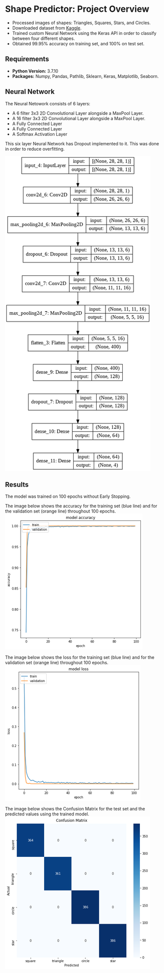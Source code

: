 # Shape Predictor: Project Overview
- Processed images of shapes: Triangles, Squares, Stars, and Circles.
- Downloaded dataset from [Kaggle](https://www.kaggle.com/smeschke/four-shapes).
- Trained custom Neural Network using the Keras API in order to classify between four different shapes.
- Obtained 99.95% accuracy on training set, and 100% on test set.

## Requirements
- **Python Version:** 3.7.10
- **Packages:** Numpy, Pandas, Pathlib, Sklearn, Keras, Matplotlib, Seaborn.

## Neural Network
The Neural Netowork consists of 6 layers:
- A 6 filter 3x3 2D Convolutional Layer alongside a MaxPool Layer.
- A 16 filter 3x3 2D Convolutional Layer alongside a MaxPool Layer.
- A Fully Connected Layer
- A Fully Connected Layer
- A Softmax Activation Layer

This six layer Neural Network has Dropout implemented to it. This was done in order to reduce overfitting.

![alt text](https://github.com/AReyH/shape_predictor/blob/main/NN_Architecture.png 'Neural Network')

## Results
The model was trained on 100 epochs without Early Stopping.

The image below shows the accuracy for the training set (blue line) and for the validation set (orange line) throughout 100 epochs.
![alt text](https://github.com/AReyH/shape_predictor/blob/main/images/model_accuracy.png)

The image below shows the loss for the training set (blue line) and for the validation set (orange line) throughout 100 epochs.
![alt text](https://github.com/AReyH/shape_predictor/blob/main/images/model_loss.png)

The image below shows the Confusion Matrix for the test set and the predicted values using the trained model.
![alt text](https://github.com/AReyH/shape_predictor/blob/main/images/model_cm.png)
